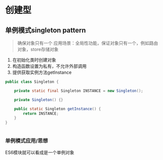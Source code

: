 # 创建型

## 单例模式singleton pattern

> 确保对象只有一个
> 应用场景：全局性功能，保证对象只有一个，例如路由对象，store存储对象

1. 在初始化类时创建对象
2. 构造函数设置为私有，不允许外部调用
3. 提供获取实例方法getInstance

```java
public class Singleton {

    private static final Singleton INSTANCE = new Singleton();

    private Singleton() {}

    public static Singleton getInstance() {
        return INSTANCE;
    }
}
```

```js


```

### 单例模式应用/思想

ES6模块就可以看成是一个单例对象
